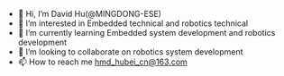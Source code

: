- 👋 Hi, I’m David Hu(@MINGDONG-ESE)
- 👀 I’m interested in Embedded technical and robotics technical
- 🌱 I’m currently learning Embedded system development and robotics development
- 💞️ I’m looking to collaborate on robotics system development
- 📫 How to reach me hmd_hubei_cn@163.com

<!---
MINGDONG-ESE/MINGDONG-ESE is a ✨ special ✨ repository because its `README.md` (this file) appears on your GitHub profile.
You can click the Preview link to take a look at your changes.
--->
